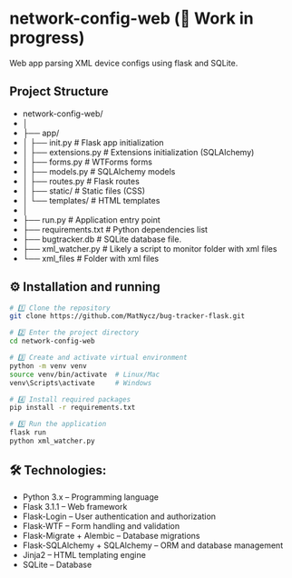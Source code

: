 # network-config-web (🚧 Work in progress)
Web app parsing XML device configs using flask and SQLite.
## Project Structure
- network-config-web/
- │
- ├── app/
- │ ├── init.py # Flask app initialization
- │ ├── extensions.py # Extensions initialization (SQLAlchemy)
- │ ├── forms.py # WTForms forms
- │ ├── models.py # SQLAlchemy models
- │ ├── routes.py # Flask routes
- │ ├── static/ # Static files (CSS)
- │ └── templates/ # HTML templates
- │
- ├── run.py # Application entry point
- ├── requirements.txt # Python dependencies list
- ├── bugtracker.db # SQLite database file.
- ├── xml_watcher.py # Likely a script to monitor folder with xml files 
- └── xml_files # Folder with xml files
## ⚙️ Installation and running
 ```bash   
# 1️⃣ Clone the repository
git clone https://github.com/MatNycz/bug-tracker-flask.git

# 2️⃣ Enter the project directory
cd network-config-web

# 3️⃣ Create and activate virtual environment
python -m venv venv
source venv/bin/activate  # Linux/Mac
venv\Scripts\activate     # Windows

# 4️⃣ Install required packages
pip install -r requirements.txt

# 5️⃣ Run the application
flask run
python xml_watcher.py
```
## 🛠 Technologies:
- Python 3.x – Programming language
- Flask 3.1.1 – Web framework
- Flask-Login – User authentication and authorization
- Flask-WTF – Form handling and validation
- Flask-Migrate + Alembic – Database migrations
- Flask-SQLAlchemy + SQLAlchemy – ORM and database management
- Jinja2 – HTML templating engine
- SQLite – Database
